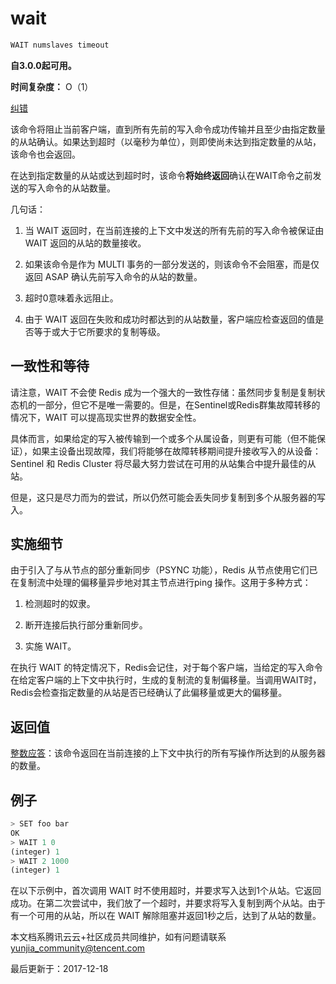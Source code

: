 # wait

```javascript
WAIT numslaves timeout
```

**自3.0.0起可用。**

**时间复杂度：** O（1）

[纠错](javascript:;)

该命令将阻止当前客户端，直到所有先前的写入命令成功传输并且至少由指定数量的从站确认。如果达到超时（以毫秒为单位），则即使尚未达到指定数量的从站，该命令也会返回。

在达到指定数量的从站或达到超时时，该命令**将始终返回**确认在WAIT命令之前发送的写入命令的从站数量。

几句话：

1. 当 WAIT 返回时，在当前连接的上下文中发送的所有先前的写入命令被保证由 WAIT 返回的从站的数量接收。

1. 如果该命令是作为 MULTI 事务的一部分发送的，则该命令不会阻塞，而是仅返回 ASAP 确认先前写入命令的从站的数量。

1. 超时0意味着永远阻止。

1. 由于 WAIT 返回在失败和成功时都达到的从站数量，客户端应检查返回的值是否等于或大于它所要求的复制等级。

## 一致性和等待

请注意，WAIT 不会使 Redis 成为一个强大的一致性存储：虽然同步复制是复制状态机的一部分，但它不是唯一需要的。但是，在Sentinel或Redis群集故障转移的情况下，WAIT 可以提高现实世界的数据安全性。

具体而言，如果给定的写入被传输到一个或多个从属设备，则更有可能（但不能保证），如果主设备出现故障，我们将能够在故障转移期间提升接收写入的从设备：Sentinel 和 Redis Cluster 将尽最大努力尝试在可用的从站集合中提升最佳的从站。

但是，这只是尽力而为的尝试，所以仍然可能会丢失同步复制到多个从服务器的写入。

## 实施细节

由于引入了与从节点的部分重新同步（PSYNC 功能），Redis 从节点使用它们已在复制流中处理的偏移量异步地对其主节点进行ping 操作。这用于多种方式：

1. 检测超时的奴隶。

1. 断开连接后执行部分重新同步。

1. 实施 WAIT。

在执行 WAIT 的特定情况下，Redis会记住，对于每个客户端，当给定的写入命令在给定客户端的上下文中执行时，生成的复制流的复制偏移量。当调用WAIT时，Redis会检查指定数量的从站是否已经确认了此偏移量或更大的偏移量。

## 返回值

[整数应答](https://redis.io/topics/protocol#integer-reply)：该命令返回在当前连接的上下文中执行的所有写操作所达到的从服务器的数量。

## 例子

```javascript
> SET foo bar
OK
> WAIT 1 0
(integer) 1
> WAIT 2 1000
(integer) 1
```

在以下示例中，首次调用 WAIT 时不使用超时，并要求写入达到1个从站。它返回成功。在第二次尝试中，我们放了一个超时，并要求将写入复制到两个从站。由于有一个可用的从站，所以在 WAIT 解除阻塞并返回1秒之后，达到了从站的数量。

本文档系腾讯云云+社区成员共同维护，如有问题请联系 yunjia_community@tencent.com

最后更新于：2017-12-18


  